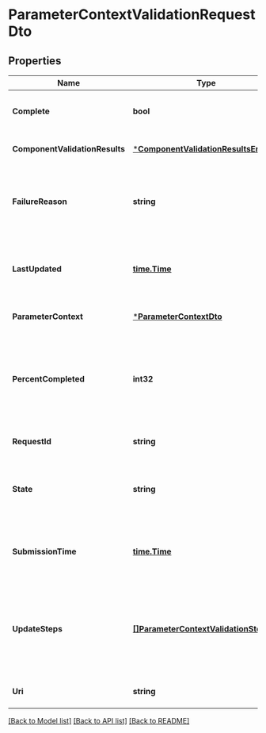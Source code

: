 # ParameterContextValidationRequestDto

## Properties
Name | Type | Description | Notes
------------ | ------------- | ------------- | -------------
**Complete** | **bool** | Whether or not the request is completed | [optional] [default to null]
**ComponentValidationResults** | [***ComponentValidationResultsEntity**](ComponentValidationResultsEntity.md) |  | [optional] [default to null]
**FailureReason** | **string** | The reason for the request failing, or null if the request has not failed | [optional] [default to null]
**LastUpdated** | [**time.Time**](time.Time.md) | The timestamp of when the request was last updated | [optional] [default to null]
**ParameterContext** | [***ParameterContextDto**](ParameterContextDTO.md) |  | [optional] [default to null]
**PercentCompleted** | **int32** | A value between 0 and 100 (inclusive) indicating how close the request is to completion | [optional] [default to null]
**RequestId** | **string** | The ID of the request | [optional] [default to null]
**State** | **string** | A description of the current state of the request | [optional] [default to null]
**SubmissionTime** | [**time.Time**](time.Time.md) | The timestamp of when the request was submitted | [optional] [default to null]
**UpdateSteps** | [**[]ParameterContextValidationStepDto**](ParameterContextValidationStepDTO.md) | The steps that are required in order to complete the request, along with the status of each | [optional] [default to null]
**Uri** | **string** | The URI for the request | [optional] [default to null]

[[Back to Model list]](../README.md#documentation-for-models) [[Back to API list]](../README.md#documentation-for-api-endpoints) [[Back to README]](../README.md)

